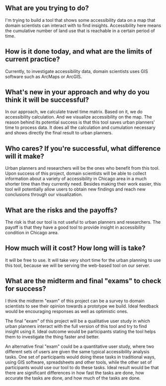 ## What are you trying to do?
I'm trying to build a tool that shows some accessibility data on a map that domain scientists can interact with to find insights. Accessibility here means the cumulative number of land use that is reachable in a certain period of time.

## How is it done today, and what are the limits of current practice?
Currently, to investigate accessibility data, domain scientists uses GIS software such as ArcMaps or ArcGIS.

## What's new in your approach and why do you think it will be successful?
In our approach, we calculate travel time matrix. Based on it, we do accessibility calculation. And we visualize accessibility on the map. The reason behind its potential success is that this tool saves urban planners' time to process data. It does all the calculation and cumulation necessary and shows directly the final result to urban planners.

## Who cares? If you're successful, what difference will it make?
Urban planners and researchers will be the ones who benefit from this tool. Upon success of this project, domain scientists will be able to collect information about a variety of accessibility in Chicago area in a much shorter time than they currently need. Besides making their work easier, this tool will potentially allow users to obtain new findings and reach new conclusions through our visualization.

## What are the risks and the payoffs?
The risk is that our tool is not useful to urban planners and researchers. The payoff is that they have a good tool to provide insight in accessibility condition in Chicago area.

## How much will it cost? How long will is take?
It will be free to use. It will take very short time for the urban planning to use this tool, because we will be serving the web-based tool on our server.

## What are the midterm and final "exams" to check for success?
I think the midterm "exam" of this project can be a survey to domain scientists to see their opinion towards a prototype we build. Ideal feedback would be encouraging responses as well as optimistic ones.

The final "exam" of this project will be a qualitative user study in which urban planners interact with the full version of this tool and try to find insight using it. Ideal outcome would be participants stating the tool helps them to investigate the thing faster and better.

An alternative final "exam" could be a quantitative user study, where two different sets of users are given the same typical accessibility analysis tasks. One set of participants would doing these tasks in traditional ways, using GIS software, spreadsheets and other tools, while the other set of participants would use our tool to do these tasks. Ideal result would be that there are significant differences in how fast the tasks are done, how accurate the tasks are done, and how much of the tasks are done.